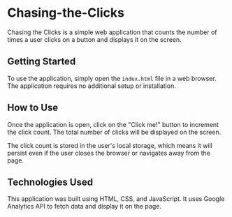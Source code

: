# Chasing-the-Clicks
Chasing the Clicks is a simple web application that counts the number of times a user clicks on a button and displays it on the screen.

## Getting Started
To use the application, simply open the `index.html` file in a web browser. The application requires no additional setup or installation.

## How to Use
Once the application is open, click on the "Click me!" button to increment the click count. The total number of clicks will be displayed on the screen.

The click count is stored in the user's local storage, which means it will persist even if the user closes the browser or navigates away from the page.

## Technologies Used
This application was built using HTML, CSS, and JavaScript. It uses Google Analytics API to fetch data and display it on the page.
